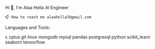 Hi 👋, I'm Alaa Hella 
AI Engineer 


    📫 How to reach me alaahella7@gmail.com

Languages and Tools:

c cplus git linux mongodb mysql pandas postgresql  python scikit_learn seaborn tensorflow 
